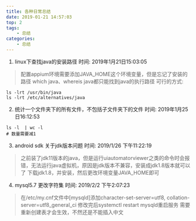 ```yaml
---
title: 各种日常总结
date: 2019-01-21 14:57:03
top: 2
tags: 
	- 总结
categories: 
	- 总结
---
```

1. linux下查找java的安装路径
时间: 2019年1月21日15:03:05
> 配置appium环境需要添加JAVA_HOME这个环境变量，但是忘记了安装的路径
> which java、whereis java都只能找到java的执行路径
> 可行的方式: 
```
ls -lrt /usr/bin/java
ls -lrt /etc/alternatives/java
```

2. 统计一个文件夹下的所有文件，不包括子文件夹下的文件
时间: 2019年1月25日16:12:53
```
ls -l  | wc -l
# 数量需要减1
```

3. android sdk 关于jdk版本问题
时间: 2019/1/26 下午11:22:19
> 之前装了jdk11版本的java，但是运行uiautomatorviewer之类的命令时会报错，无法运行java虚拟机，原因是jdk版本不兼容，安装成jdk1.8版本就可以了
> 下载jdk1.8，并安装，然后更改环境变量JAVA_HOME即可 

4. mysql5.7 更改字符集
时间: 2019/2/2 下午2:07:23
> 在/etc/my.cnf文件中[mysqld]添加character-set-server=utf8, collation-server=utf8_general_ci
> 修改完后systemctl restart mysqld重启服务
> 需要重新创建表才会生效，不然还是不能插入中文
